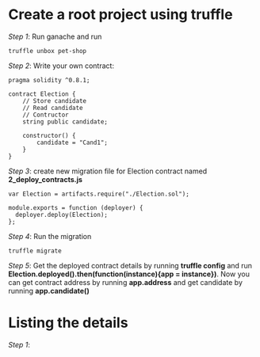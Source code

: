 # Create a root project using truffle

_Step 1_: Run ganache and run

```
truffle unbox pet-shop
```

_Step 2_: Write your own contract:

```
pragma solidity ^0.8.1;

contract Election {
    // Store candidate
    // Read candidate
    // Contructor
    string public candidate;

    constructor() {
        candidate = "Cand1";
    }
}

```

_Step 3_: create new migration file for Election contract named **2_deploy_contracts.js**

```
var Election = artifacts.require("./Election.sol");

module.exports = function (deployer) {
  deployer.deploy(Election);
};

```

_Step 4_: Run the migration

```
truffle migrate
```

_Step 5_: Get the deployed contract details by running **truffle config** and run **Election.deployed().then(function(instance){app = instance})**. Now you can get contract address by running **app.address** and get candidate by running **app.candidate()**

# Listing the details

_Step 1_:

